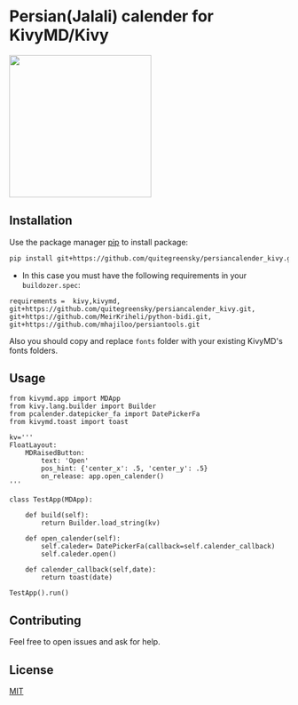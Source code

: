 # Persian(Jalali) calender for KivyMD/Kivy

<img align="center" width="256" src=""/>

## Installation

Use the package manager [pip](https://pip.pypa.io/en/stable/) to install package:

```bash
pip install git+https://github.com/quitegreensky/persiancalender_kivy.git
```

- In this case you must have the following requirements in your ```buildozer.spec```:
```
requirements =  kivy,kivymd, git+https://github.com/quitegreensky/persiancalender_kivy.git, git+https://github.com/MeirKriheli/python-bidi.git, git+https://github.com/mhajiloo/persiantools.git
```

Also you should copy and replace ```fonts``` folder with your existing KivyMD's fonts folders.
## Usage

```
from kivymd.app import MDApp
from kivy.lang.builder import Builder 
from pcalender.datepicker_fa import DatePickerFa
from kivymd.toast import toast

kv='''
FloatLayout:
    MDRaisedButton:
        text: 'Open'
        pos_hint: {'center_x': .5, 'center_y': .5}
        on_release: app.open_calender()
'''

class TestApp(MDApp):

    def build(self):
        return Builder.load_string(kv)

    def open_calender(self):
        self.caleder= DatePickerFa(callback=self.calender_callback)
        self.caleder.open()

    def calender_callback(self,date):
        return toast(date)

TestApp().run()
```
 
## Contributing
Feel free to open issues and ask for help.

## License
[MIT](https://choosealicense.com/licenses/mit/)